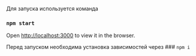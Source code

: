 Для запуска используется команда

### `npm start`

Open [http://localhost:3000](http://localhost:3000) to view it in the browser.

Перед запуском необходима установка зависимостей через ### `npm i`
